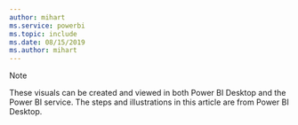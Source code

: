 ```yaml
---
author: mihart
ms.service: powerbi
ms.topic: include
ms.date: 08/15/2019
ms.author: mihart
---
```


>[!NOTE]
>These visuals can be created and viewed in both Power BI Desktop and the Power BI service. The steps and illustrations in this article are from Power BI Desktop. 
